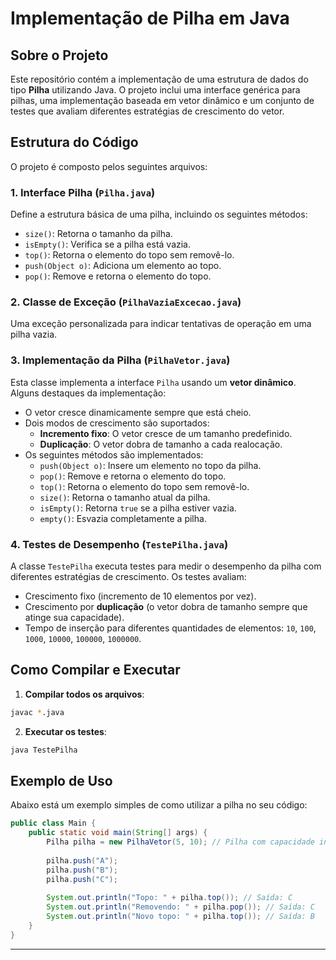 # Implementação de Pilha em Java

## Sobre o Projeto
Este repositório contém a implementação de uma estrutura de dados do tipo **Pilha** utilizando Java. O projeto inclui uma interface genérica para pilhas, uma implementação baseada em vetor dinâmico e um conjunto de testes que avaliam diferentes estratégias de crescimento do vetor.

## Estrutura do Código
O projeto é composto pelos seguintes arquivos:

### 1. **Interface Pilha (`Pilha.java`)**
Define a estrutura básica de uma pilha, incluindo os seguintes métodos:
- `size()`: Retorna o tamanho da pilha.
- `isEmpty()`: Verifica se a pilha está vazia.
- `top()`: Retorna o elemento do topo sem removê-lo.
- `push(Object o)`: Adiciona um elemento ao topo.
- `pop()`: Remove e retorna o elemento do topo.

### 2. **Classe de Exceção (`PilhaVaziaExcecao.java`)**
Uma exceção personalizada para indicar tentativas de operação em uma pilha vazia.

### 3. **Implementação da Pilha (`PilhaVetor.java`)**
Esta classe implementa a interface `Pilha` usando um **vetor dinâmico**. Alguns destaques da implementação:
- O vetor cresce dinamicamente sempre que está cheio.
- Dois modos de crescimento são suportados:
  - **Incremento fixo**: O vetor cresce de um tamanho predefinido.
  - **Duplicação**: O vetor dobra de tamanho a cada realocação.
- Os seguintes métodos são implementados:
  - `push(Object o)`: Insere um elemento no topo da pilha.
  - `pop()`: Remove e retorna o elemento do topo.
  - `top()`: Retorna o elemento do topo sem removê-lo.
  - `size()`: Retorna o tamanho atual da pilha.
  - `isEmpty()`: Retorna `true` se a pilha estiver vazia.
  - `empty()`: Esvazia completamente a pilha.

### 4. **Testes de Desempenho (`TestePilha.java`)**
A classe `TestePilha` executa testes para medir o desempenho da pilha com diferentes estratégias de crescimento. Os testes avaliam:
- Crescimento fixo (incremento de 10 elementos por vez).
- Crescimento por **duplicação** (o vetor dobra de tamanho sempre que atinge sua capacidade).
- Tempo de inserção para diferentes quantidades de elementos: `10`, `100`, `1000`, `10000`, `100000`, `1000000`.

## Como Compilar e Executar

1. **Compilar todos os arquivos**:
```sh
javac *.java
```

2. **Executar os testes**:
```sh
java TestePilha
```

## Exemplo de Uso
Abaixo está um exemplo simples de como utilizar a pilha no seu código:

```java
public class Main {
    public static void main(String[] args) {
        Pilha pilha = new PilhaVetor(5, 10); // Pilha com capacidade inicial 5 e crescimento de 10
        
        pilha.push("A");
        pilha.push("B");
        pilha.push("C");
        
        System.out.println("Topo: " + pilha.top()); // Saída: C
        System.out.println("Removendo: " + pilha.pop()); // Saída: C
        System.out.println("Novo topo: " + pilha.top()); // Saída: B
    }
}
```

---

